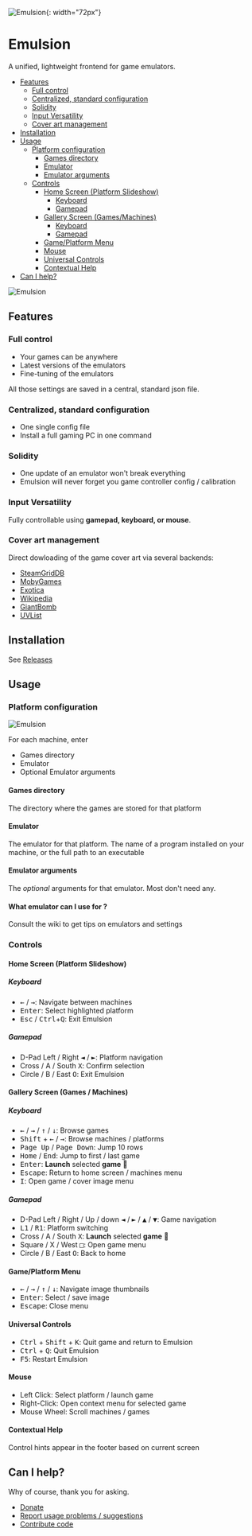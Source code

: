 ![Emulsion](https://gitlab.com/yphil/emulsion/-/raw/master/img/icon.png){: width="72px"}

# Emulsion

A unified, lightweight frontend for game emulators.

- [Features](#features)
  - [Full control](#full-control)
  - [Centralized, standard configuration](#centralized-standard-configuration)
  - [Solidity](#solidity)
  - [Input Versatility](#input-versatility)
  - [Cover art management](#cover-art-management)
- [Installation](#installation)
- [Usage](#usage)
  - [Platform configuration](#platform-configuration)
    - [Games directory](#games-directory)
    - [Emulator](#emulator)
    - [Emulator arguments](#emulator-arguments)
  - [Controls](#controls)
    - [Home Screen (Platform Slideshow)](#home-screen-platform-slideshow)
      - [Keyboard](#keyboard)
      - [Gamepad](#gamepad)
    - [Gallery Screen (Games/Machines)](#gallery-screen-gamesmachines)
      - [Keyboard](#keyboard)
      - [Gamepad](#gamepad)
    - [Game/Platform Menu](#gameplatform-menu)
    - [Mouse](#mouse)
    - [Universal Controls](#universal-controls)
    - [Contextual Help](#contextual-help)
- [Can I help?](#can-i-help)

![Emulsion](https://yphil.gitlab.io/images/emulsion-screenshot00.png)

## Features
### Full control
- Your games can be anywhere
- Latest versions of the emulators
- Fine-tuning of the emulators

All those settings are saved in a central, standard json file.

### Centralized, standard configuration
- One single config file
- Install a full gaming PC in one command

### Solidity
- One update of an emulator won't break everything
- Emulsion will never forget you game controller config / calibration

### Input Versatility
Fully controllable using **gamepad, keyboard, or mouse**.

### Cover art management
Direct dowloading of the game cover art via several backends:

- [SteamGridDB](https://www.steamgriddb.com/)
- [MobyGames](mobygames.com)
- [Exotica](https://www.exotica.org.uk/)
- [Wikipedia](https://en.wikipedia.org/w/index.php?title=Category:Amiga_game_covers)
- [GiantBomb](https://www.giantbomb.com/api/)
- [UVList](https://www.uvlist.net/)

## Installation

See [Releases](https://gitlab.com/yphil/emulsion/-/releases)

## Usage
### Platform configuration

![Emulsion](https://yphil.gitlab.io/images/emulsion-01-platform_config.png)

For each machine, enter

- Games directory
- Emulator
- Optional Emulator arguments

#### Games directory
The directory where the games are stored for that platform
#### Emulator
The emulator for that platform. The name of a program installed on your machine, or the full path to an executable
#### Emulator arguments
The *optional* arguments for that emulator. Most don't need any.

#### What emulator can I use for <platform> ?
Consult the wiki to get tips on emulators and settings

### Controls
#### Home Screen (Platform Slideshow)
##### Keyboard
- <kbd>←</kbd> / <kbd>→</kbd>: Navigate between machines
- <kbd>Enter</kbd>: Select highlighted platform
- <kbd>Esc</kbd> / <kbd>Ctrl</kbd>+<kbd>Q</kbd>: Exit Emulsion

##### Gamepad
- D-Pad Left / Right <kbd>◄</kbd> / <kbd>►</kbd>: Platform navigation
- Cross / A / South <kbd>X</kbd>: Confirm selection
- Circle / B / East <kbd>O</kbd>: Exit Emulsion

#### Gallery Screen (Games / Machines)
##### Keyboard
- <kbd>←</kbd> / <kbd>→</kbd> / <kbd>↑</kbd> / <kbd>↓</kbd>: Browse games
- <kbd>Shift</kbd> + <kbd>←</kbd> / <kbd>→</kbd>: Browse machines / platforms
- <kbd>Page Up</kbd> / <kbd>Page Down</kbd>: Jump 10 rows
- <kbd>Home</kbd> / <kbd>End</kbd>: Jump to first / last game
- <kbd>Enter</kbd>: **Launch** selected **game** 🚀
- <kbd>Escape</kbd>: Return to home screen / machines menu
- <kbd>I</kbd>: Open game / cover image menu

##### Gamepad
- D-Pad Left / Right / Up / down <kbd>◄</kbd> / <kbd>►</kbd> / <kbd>▲</kbd> / <kbd>▼</kbd>: Game navigation
- <kbd>L1</kbd> / <kbd>R1</kbd>: Platform switching
- Cross / A / South <kbd>X</kbd>: **Launch** selected **game** 🚀
- Square / X / West <kbd>□</kbd>: Open game menu
- Circle / B / East <kbd>O</kbd>: Back to home

#### Game/Platform Menu
- <kbd>←</kbd> / <kbd>→</kbd> / <kbd>↑</kbd> / <kbd>↓</kbd>: Navigate image thumbnails
- <kbd>Enter</kbd>: Select / save image
- <kbd>Escape</kbd>: Close menu

#### Universal Controls
- <kbd>Ctrl</kbd> + <kbd>Shift</kbd> + <kbd>K</kbd>: Quit game and return to Emulsion
- <kbd>Ctrl</kbd> + <kbd>Q</kbd>: Quit Emulsion
- <kbd>F5</kbd>: Restart Emulsion

#### Mouse
- Left Click: Select platform / launch game
- Right-Click: Open context menu for selected game
- Mouse Wheel: Scroll machines / games

#### Contextual Help
Control hints appear in the footer based on current screen

## Can I help?

Why of course, thank you for asking.

- [Donate](https://yphil.gitlab.io/ext/support.html)
- [Report usage problems / suggestions](https://gitlab.com/yphil/emulsion/-/issues)
- [Contribute code](https://gitlab.com/yphil/emulsion/-/commits/master?ref_type=heads)
